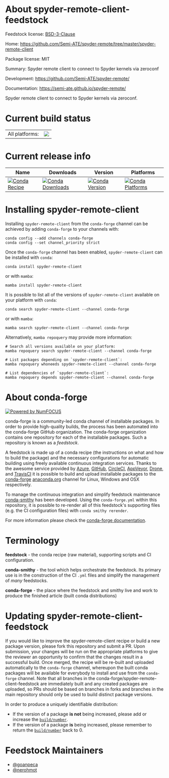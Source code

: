 About spyder-remote-client-feedstock
====================================

Feedstock license: [BSD-3-Clause](https://github.com/conda-forge/spyder-remote-client-feedstock/blob/main/LICENSE.txt)

Home: https://github.com/Semi-ATE/spyder-remote/tree/master/spyder-remote-client

Package license: MIT

Summary: Spyder remote client to connect to Spyder kernels via zeroconf

Development: https://github.com/Semi-ATE/spyder-remote/

Documentation: https://semi-ate.github.io/spyder-remote/

Spyder remote client to connect to Spyder kernels via zeroconf.


Current build status
====================


<table><tr><td>All platforms:</td>
    <td>
      <a href="https://dev.azure.com/conda-forge/feedstock-builds/_build/latest?definitionId=11010&branchName=main">
        <img src="https://dev.azure.com/conda-forge/feedstock-builds/_apis/build/status/spyder-remote-client-feedstock?branchName=main">
      </a>
    </td>
  </tr>
</table>

Current release info
====================

| Name | Downloads | Version | Platforms |
| --- | --- | --- | --- |
| [![Conda Recipe](https://img.shields.io/badge/recipe-spyder--remote--client-green.svg)](https://anaconda.org/conda-forge/spyder-remote-client) | [![Conda Downloads](https://img.shields.io/conda/dn/conda-forge/spyder-remote-client.svg)](https://anaconda.org/conda-forge/spyder-remote-client) | [![Conda Version](https://img.shields.io/conda/vn/conda-forge/spyder-remote-client.svg)](https://anaconda.org/conda-forge/spyder-remote-client) | [![Conda Platforms](https://img.shields.io/conda/pn/conda-forge/spyder-remote-client.svg)](https://anaconda.org/conda-forge/spyder-remote-client) |

Installing spyder-remote-client
===============================

Installing `spyder-remote-client` from the `conda-forge` channel can be achieved by adding `conda-forge` to your channels with:

```
conda config --add channels conda-forge
conda config --set channel_priority strict
```

Once the `conda-forge` channel has been enabled, `spyder-remote-client` can be installed with `conda`:

```
conda install spyder-remote-client
```

or with `mamba`:

```
mamba install spyder-remote-client
```

It is possible to list all of the versions of `spyder-remote-client` available on your platform with `conda`:

```
conda search spyder-remote-client --channel conda-forge
```

or with `mamba`:

```
mamba search spyder-remote-client --channel conda-forge
```

Alternatively, `mamba repoquery` may provide more information:

```
# Search all versions available on your platform:
mamba repoquery search spyder-remote-client --channel conda-forge

# List packages depending on `spyder-remote-client`:
mamba repoquery whoneeds spyder-remote-client --channel conda-forge

# List dependencies of `spyder-remote-client`:
mamba repoquery depends spyder-remote-client --channel conda-forge
```


About conda-forge
=================

[![Powered by
NumFOCUS](https://img.shields.io/badge/powered%20by-NumFOCUS-orange.svg?style=flat&colorA=E1523D&colorB=007D8A)](https://numfocus.org)

conda-forge is a community-led conda channel of installable packages.
In order to provide high-quality builds, the process has been automated into the
conda-forge GitHub organization. The conda-forge organization contains one repository
for each of the installable packages. Such a repository is known as a *feedstock*.

A feedstock is made up of a conda recipe (the instructions on what and how to build
the package) and the necessary configurations for automatic building using freely
available continuous integration services. Thanks to the awesome service provided by
[Azure](https://azure.microsoft.com/en-us/services/devops/), [GitHub](https://github.com/),
[CircleCI](https://circleci.com/), [AppVeyor](https://www.appveyor.com/),
[Drone](https://cloud.drone.io/welcome), and [TravisCI](https://travis-ci.com/)
it is possible to build and upload installable packages to the
[conda-forge](https://anaconda.org/conda-forge) [anaconda.org](https://anaconda.org/)
channel for Linux, Windows and OSX respectively.

To manage the continuous integration and simplify feedstock maintenance
[conda-smithy](https://github.com/conda-forge/conda-smithy) has been developed.
Using the ``conda-forge.yml`` within this repository, it is possible to re-render all of
this feedstock's supporting files (e.g. the CI configuration files) with ``conda smithy rerender``.

For more information please check the [conda-forge documentation](https://conda-forge.org/docs/).

Terminology
===========

**feedstock** - the conda recipe (raw material), supporting scripts and CI configuration.

**conda-smithy** - the tool which helps orchestrate the feedstock.
                   Its primary use is in the construction of the CI ``.yml`` files
                   and simplify the management of *many* feedstocks.

**conda-forge** - the place where the feedstock and smithy live and work to
                  produce the finished article (built conda distributions)


Updating spyder-remote-client-feedstock
=======================================

If you would like to improve the spyder-remote-client recipe or build a new
package version, please fork this repository and submit a PR. Upon submission,
your changes will be run on the appropriate platforms to give the reviewer an
opportunity to confirm that the changes result in a successful build. Once
merged, the recipe will be re-built and uploaded automatically to the
`conda-forge` channel, whereupon the built conda packages will be available for
everybody to install and use from the `conda-forge` channel.
Note that all branches in the conda-forge/spyder-remote-client-feedstock are
immediately built and any created packages are uploaded, so PRs should be based
on branches in forks and branches in the main repository should only be used to
build distinct package versions.

In order to produce a uniquely identifiable distribution:
 * If the version of a package **is not** being increased, please add or increase
   the [``build/number``](https://docs.conda.io/projects/conda-build/en/latest/resources/define-metadata.html#build-number-and-string).
 * If the version of a package **is** being increased, please remember to return
   the [``build/number``](https://docs.conda.io/projects/conda-build/en/latest/resources/define-metadata.html#build-number-and-string)
   back to 0.

Feedstock Maintainers
=====================

* [@goanpeca](https://github.com/goanpeca/)
* [@nerohmot](https://github.com/nerohmot/)

